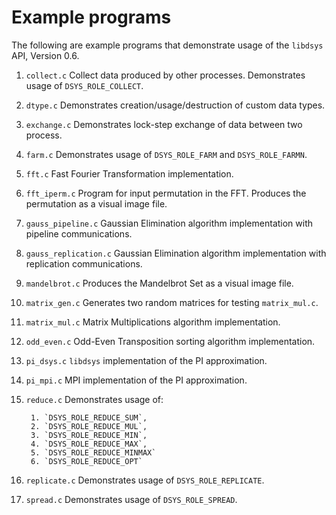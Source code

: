 # Example programs

The following are example programs that demonstrate usage of the
`libdsys` API, Version 0.6.

1. `collect.c`
 Collect data produced by other processes.
 Demonstrates usage of `DSYS_ROLE_COLLECT`.

2. `dtype.c`
 Demonstrates creation/usage/destruction of custom data types.

3. `exchange.c`
 Demonstrates lock-step exchange of data between two process.

4. `farm.c`
 Demonstrates usage of `DSYS_ROLE_FARM` and `DSYS_ROLE_FARMN`.

5. `fft.c`
 Fast Fourier Transformation implementation.

6. `fft_iperm.c`
 Program for input permutation in the FFT. Produces the
 permutation as a visual image file.

7. `gauss_pipeline.c`
 Gaussian Elimination algorithm implementation
 with pipeline communications.

8. `gauss_replication.c`
 Gaussian Elimination algorithm implementation
 with replication communications.

9. `mandelbrot.c`
 Produces the Mandelbrot Set as a visual image file.

10. `matrix_gen.c`
 Generates two random matrices for testing `matrix_mul.c`.

11. `matrix_mul.c`
 Matrix Multiplications algorithm implementation.

12. `odd_even.c`
 Odd-Even Transposition sorting algorithm implementation.

13. `pi_dsys.c`
 `libdsys` implementation of the PI approximation.

14. `pi_mpi.c`
 MPI implementation of the PI approximation.

15. `reduce.c`
 Demonstrates usage of:

         1. `DSYS_ROLE_REDUCE_SUM`,
         2. `DSYS_ROLE_REDUCE_MUL`,
         3. `DSYS_ROLE_REDUCE_MIN`,
         4. `DSYS_ROLE_REDUCE_MAX`,
         5. `DSYS_ROLE_REDUCE_MINMAX`
         6. `DSYS_ROLE_REDUCE_OPT`

16. `replicate.c`
   Demonstrates usage of `DSYS_ROLE_REPLICATE`.

17. `spread.c`
   Demonstrates usage of `DSYS_ROLE_SPREAD`.
